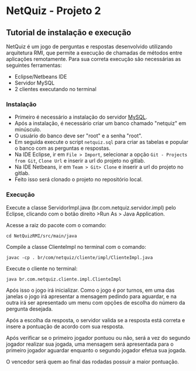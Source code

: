NetQuiz - Projeto 2
========================
Tutorial de instalação e execução
-----------------------------

NetQuiz é um jogo de perguntas e respostas desenvolvido utilizando arquitetura RMI, que permite a execução de chamadas de métodos entre aplicações remotamente. Para sua correta execução são necessárias as seguintes ferramentas:

  - Eclipse/Netbeans IDE
  - Servidor MySQL
  - 2 clientes executando no terminal

### Instalação

- Primeiro é necessário a instalação do servidor [MySQL](https://dev.mysql.com/downloads/mysql/5.5.html).
- Após a instalação, é necessário criar um banco chamado "netquiz" em minúsculo.
- O usuário do banco deve ser "root" e a senha "root".
- Em seguida execute o script ```netquiz.sql``` para criar as tabelas e popular o banco com as perguntas e respostas.
- Na IDE Eclipse, ir em ```File > Import```, selecionar a opção ```Git - Projects from Git```, ```Clone Url``` e inserir a url do projeto no gitlab.
- Na IDE Netbeans, ir em ```Team > Git> Clone``` e inserir a url do projeto no gitlab.
- Feito isso será clonado o projeto no repositório local.

### Execução

Execute a classe ServidorImpl.java (br.com.netquiz.servidor.impl) pelo Eclipse, clicando com o botão direito >Run As > Java Application.

Acesse a raiz do pacote com o comando:
```
cd NetQuizRMI/src/main/java
```
Compile a classe ClienteImpl no terminal com o comando:
```
javac -cp . br/com/netquiz/cliente/impl/ClienteImpl.java
```
Execute o cliente no terminal:
```
java br.com.netquiz.cliente.impl.ClienteImpl
```
Após isso o jogo irá inicializar. Como o jogo é por turnos, em uma das janelas o jogo irá apresentar a mensagem pedindo para aguardar, e na outra irá ser apresentado um menu com opções de escolha do número da pergunta desejada. 

Após a escolha da resposta, o servidor valida se a resposta está correta e insere a pontuação de acordo com sua resposta.

Após verificar se o primeiro jogador pontuou ou não, será a vez do segundo jogador realizar sua jogada, uma mensagem será apresentada para o primeiro jogador aguardar enquanto o segundo jogador efetua sua jogada.

O vencedor será quem ao final das rodadas possuir a maior pontuação.


	 
